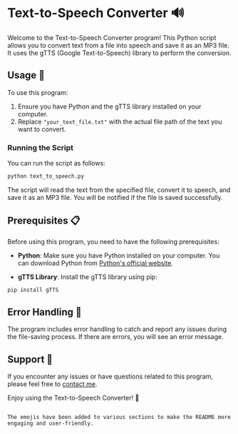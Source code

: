 # Text-to-Speech Converter 🔊

Welcome to the Text-to-Speech Converter program! This Python script allows you to convert text from a file into speech and save it as an MP3 file. It uses the gTTS (Google Text-to-Speech) library to perform the conversion.

## Usage 🚀

To use this program:

1. Ensure you have Python and the gTTS library installed on your computer.
2. Replace `"your_text_file.txt"` with the actual file path of the text you want to convert.

### Running the Script

You can run the script as follows:

```bash
python text_to_speech.py
```

The script will read the text from the specified file, convert it to speech, and save it as an MP3 file. You will be notified if the file is saved successfully.

## Prerequisites 📋

Before using this program, you need to have the following prerequisites:

- **Python**: Make sure you have Python installed on your computer. You can download Python from [Python's official website](https://python.org/downloads).

- **gTTS Library**: Install the gTTS library using pip:

```bash
pip install gTTS
```

## Error Handling 🚨

The program includes error handling to catch and report any issues during the file-saving process. If there are errors, you will see an error message.

## Support 📧

If you encounter any issues or have questions related to this program, please feel free to [contact me](mailto:abdullahmu4life@gmail.com).

Enjoy using the Text-to-Speech Converter! 🎉
```

The emojis have been added to various sections to make the README more engaging and user-friendly.
